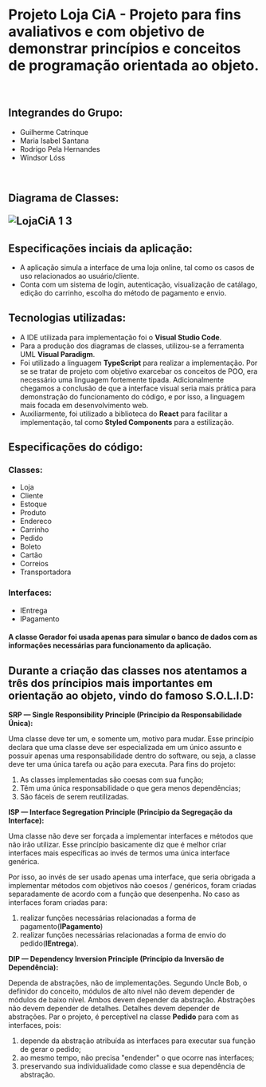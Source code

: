 # Projeto Loja CiA  - Projeto para fins avaliativos e com objetivo de demonstrar princípios e conceitos de programação orientada ao objeto.
<br>
<h2> Integrandes do Grupo:</h2>
   <ul>
    <li>  Guilherme Catrinque
    <li>  Maria Isabel Santana
    <li>  Rodrigo Pela Hernandes
    <li>  Windsor Lóss
  </ul>
<br>
<h2>Diagrama de Classes:</h>

![LojaCiA 1 3](https://user-images.githubusercontent.com/62221072/137609014-e80aa111-5658-4992-83eb-5685e152a850.png)


## Especificações inciais da aplicação:
* A aplicação simula a interface de uma loja online, tal como os casos de uso relacionados ao usuário/cliente.
* Conta com um sistema de login, autenticação, visualização de catálago, edição do carrinho, escolha do método de pagamento e envio.

## Tecnologias utilizadas:
* A IDE utilizada para implementação foi o <Strong>Visual Studio Code</Strong>.
* Para a produção dos diagramas de classes, utilizou-se a ferramenta UML <Strong>Visual Paradigm</Strong>.
* Foi utilizado a linguagem <Strong>TypeScript</Strong> para realizar a implementação. Por se se tratar de projeto com objetivo exarcebar os conceitos de POO, era necessário uma linguagem fortemente tipada. Adicionalmente chegamos a conclusão de que a interface visual seria mais prática para demonstração do funcionamento do código, e por isso, a linguagem mais focada em desenvolvimento web.
* Auxiliarmente, foi utilizado a biblioteca do <Strong>React</Strong> para facilitar a implementação, tal como <Strong>Styled Components</Strong> para a estilização. 

## Especificações do código:

### Classes:
* Loja
* Cliente
* Estoque
* Produto
* Endereco
* Carrinho
* Pedido
* Boleto
* Cartão
* Correios
* Transportadora

### Interfaces:
* IEntrega
* IPagamento

<h4>A classe <Strong>Gerador</Strong> foi usada apenas para simular o banco de dados com as informações necessárias para funcionamento da aplicação.</h4>

## Durante a criação das classes nos atentamos a três dos príncipios mais importantes em orientação ao objeto, vindo do famoso S.O.L.I.D:

<Strong>SRP — Single Responsibility Principle (Princípio da Responsabilidade Única):</Strong>
<p>Uma classe deve ter um, e somente um, motivo para mudar.
Esse princípio declara que uma classe deve ser especializada em um único assunto e possuir apenas uma responsabilidade dentro do software, ou seja, a classe deve ter uma única tarefa ou ação para executa. Para fins do projeto:</p>
  <ol>
  <li> As classes implementadas são coesas com sua função;
  <li> Têm uma única responsabilidade o que gera menos dependências;
  <li> São fáceis de serem reutilizadas.
  </ol>
 
<Strong> ISP — Interface Segregation Principle (Princípio da Segregação da Interface): </Strong>
 <p> Uma classe não deve ser forçada a implementar interfaces e métodos que não irão utilizar.
Esse princípio basicamente diz que é melhor criar interfaces mais específicas ao invés de termos uma única interface genérica. </p>
  
  <p> Por isso, ao invés de ser usado apenas uma interface, que seria obrigada a implementar métodos com objetivos não coesos / genéricos, foram criadas separadamente de acordo com a função que desenpenha. No caso as interfaces foram criadas para:</p>
  <ol>
    <li> realizar funções necessárias relacionadas a forma de pagamento(<Strong>IPagamento</Strong>)
    <li> realizar funções necessárias relacionadas a forma de envio do pedido(<Strong>IEntrega</Strong>).  
  </ol>

<Strong>DIP — Dependency Inversion Principle (Princípio da Inversão de Dependência): </Strong>
<p> Dependa de abstrações, não de implementações. Segundo Uncle Bob, o definidor do conceito, módulos de alto nível não devem depender de módulos de baixo nível. Ambos devem depender da abstração. Abstrações não devem depender de detalhes. Detalhes devem depender de abstrações. Par o projeto, é perceptível na classe <Strong>Pedido</Strong> para com as interfaces, pois:
  <ol>
    <li> depende da abstração atribuída as interfaces para executar sua função de gerar  o pedido; 
    <li> ao mesmo tempo, não precisa "endender" o que ocorre nas interfaces;
    <li> preservando sua individualidade como classe e sua dependência de abstração.
  </ol>
  
